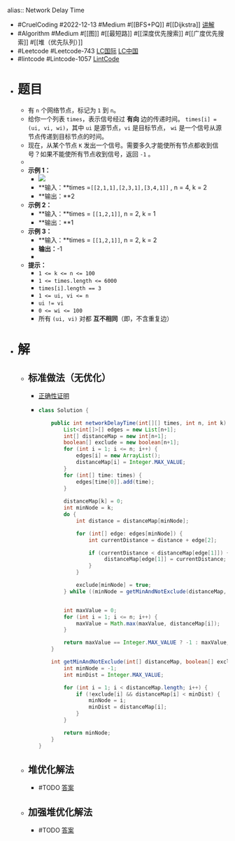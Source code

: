 alias:: Network Delay Time

- #CruelCoding #2022-12-13 #Medium #[[BFS+PQ]] #[[Dijkstra]] [讲解](https://youtu.be/Jlhgi5-npKI)
- #Algorithm #Medium #[[图]] #[[最短路]] #[[深度优先搜索]] #[[广度优先搜索]] #[[堆（优先队列）]]
- #Leetcode #Leetcode-743 [LC国际](https://leetcode.com/problems/network-delay-time/) [LC中国](https://leetcode.cn/problems/network-delay-time/)
- #lintcode #Lintcode-1057 [LintCode](https://www.lintcode.com/problem/1057/)
- # 题目
	- 有 `n` 个网络节点，标记为 `1` 到 `n`。
	- 给你一个列表 `times`，表示信号经过 **有向** 边的传递时间。 `times[i] = (ui, vi, wi)`，其中 `ui` 是源节点，`vi` 是目标节点， `wi` 是一个信号从源节点传递到目标节点的时间。
	- 现在，从某个节点 `K` 发出一个信号。需要多久才能使所有节点都收到信号？如果不能使所有节点收到信号，返回 `-1` 。
	-
	- **示例 1：**
		- ![](https://assets.leetcode.com/uploads/2019/05/23/931_example_1.png)
		- **输入：**times =`[[2,1,1],[2,3,1],[3,4,1]]` , n = 4, k = 2
		- **输出：**2
	- **示例 2：**
		- **输入：**times = `[[1,2,1]]`, n = 2, k = 1
		- **输出：**1
	- **示例 3：**
		- **输入：**times = `[[1,2,1]]`, n = 2, k = 2
		- **输出：**-1
		-
	- **提示：**
		- `1 <= k <= n <= 100`
		- `1 <= times.length <= 6000`
		- `times[i].length == 3`
		- `1 <= ui, vi <= n`
		- `ui != vi`
		- `0 <= wi <= 100`
		- 所有 `(ui, vi)` 对都 **互不相同**（即，不含重复边）
- # 解
	- ## 标准做法（无优化）
		- [正确性证明](https://leetcode-cn.com/submissions/detail/264875179/)
		- ```java
		  class Solution {
		  
		      public int networkDelayTime(int[][] times, int n, int k) {
		          List<int[]>[] edges = new List[n+1];
		          int[] distanceMap = new int[n+1];
		          boolean[] exclude = new boolean[n+1];
		          for (int i = 1; i <= n; i++) {
		              edges[i] = new ArrayList();
		              distanceMap[i] = Integer.MAX_VALUE;
		          }
		          for (int[] time: times) {
		              edges[time[0]].add(time);
		          }
		          
		          distanceMap[k] = 0;
		          int minNode = k;
		          do {
		              int distance = distanceMap[minNode];
		  
		              for (int[] edge: edges[minNode]) {
		                  int currentDistance = distance + edge[2];
		  
		                  if (currentDistance < distanceMap[edge[1]]) {
		                       distanceMap[edge[1]] = currentDistance;
		                  }
		              }
		  
		              exclude[minNode] = true;
		          } while ((minNode = getMinAndNotExclude(distanceMap, exclude)) != -1);
		  
		  
		          int maxValue = 0;
		          for (int i = 1; i <= n; i++) {
		              maxValue = Math.max(maxValue, distanceMap[i]);
		          }
		  
		          return maxValue == Integer.MAX_VALUE ? -1 : maxValue;
		      }
		  
		      int getMinAndNotExclude(int[] distanceMap, boolean[] exclude) {
		          int minNode = -1;
		          int minDist = Integer.MAX_VALUE;
		  
		          for (int i = 1; i < distanceMap.length; i++) {
		              if (!exclude[i] && distanceMap[i] < minDist) {
		                  minNode = i;
		                  minDist = distanceMap[i];
		              }
		          }
		  
		          return minNode;
		      }
		  }
		  ```
	- ## 堆优化解法
		- #TODO [答案](https://github.com/algorithmzuo/algorithmbasic2020/blob/master/src/class16/Code06_NetworkDelayTime.java#L13)
	- ## 加强堆优化解法
		- #TODO [答案](https://github.com/algorithmzuo/algorithmbasic2020/blob/master/src/class16/Code06_NetworkDelayTime.java#L44)